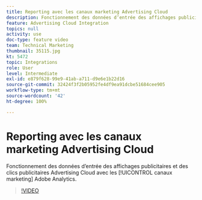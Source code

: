 ```yaml
---
title: Reporting avec les canaux marketing Advertising Cloud
description: Fonctionnement des données d’entrée des affichages publicitaires et des clics publicitaires Advertising Cloud avec les canaux marketing Adobe Analytics
feature: Advertising Cloud Integration
topics: null
activity: use
doc-type: feature video
team: Technical Marketing
thumbnail: 35115.jpg
kt: 5472
topic: Integrations
role: User
level: Intermediate
exl-id: e879f628-99e9-41ab-a711-d9e6e1b22d16
source-git-commit: 32424f3f2b05952fe4df9ea91dcbe51684cee905
workflow-type: tm+mt
source-wordcount: '42'
ht-degree: 100%

---
```


# Reporting avec les canaux marketing Advertising Cloud

Fonctionnement des données d’entrée des affichages publicitaires et des clics publicitaires Advertising Cloud avec les [!UICONTROL canaux marketing] Adobe Analytics.

>[!VIDEO](https://video.tv.adobe.com/v/35115/?quality=12&learn=on)
